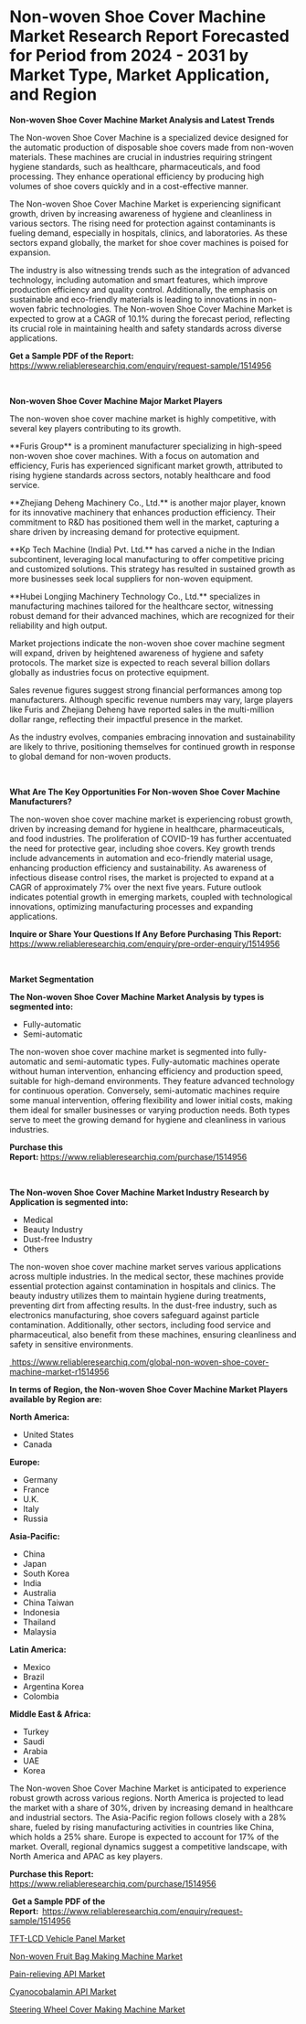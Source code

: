 <p><h1>Non-woven Shoe Cover Machine Market Research Report Forecasted for Period from 2024 -  2031 by Market Type, Market Application, and Region</h1></p><p><strong>Non-woven Shoe Cover Machine Market Analysis and Latest Trends</strong></p>
<p><p>The Non-woven Shoe Cover Machine is a specialized device designed for the automatic production of disposable shoe covers made from non-woven materials. These machines are crucial in industries requiring stringent hygiene standards, such as healthcare, pharmaceuticals, and food processing. They enhance operational efficiency by producing high volumes of shoe covers quickly and in a cost-effective manner.</p><p>The Non-woven Shoe Cover Machine Market is experiencing significant growth, driven by increasing awareness of hygiene and cleanliness in various sectors. The rising need for protection against contaminants is fueling demand, especially in hospitals, clinics, and laboratories. As these sectors expand globally, the market for shoe cover machines is poised for expansion.</p><p>The industry is also witnessing trends such as the integration of advanced technology, including automation and smart features, which improve production efficiency and quality control. Additionally, the emphasis on sustainable and eco-friendly materials is leading to innovations in non-woven fabric technologies. The Non-woven Shoe Cover Machine Market is expected to grow at a CAGR of 10.1% during the forecast period, reflecting its crucial role in maintaining health and safety standards across diverse applications.</p></p>
<p><strong>Get a Sample PDF of the Report:&nbsp;</strong> <a href="https://www.reliableresearchiq.com/enquiry/request-sample/1514956?utm_campaign=103&utm_medium=2&utm_source=Github&utm_content=ia&utm_term=27102024&utm_id=non-woven-shoe-cover-machine">https://www.reliableresearchiq.com/enquiry/request-sample/1514956</a></p>
<p>&nbsp;</p>
<p><strong>Non-woven Shoe Cover Machine Major Market Players</strong></p>
<p><p>The non-woven shoe cover machine market is highly competitive, with several key players contributing to its growth. </p><p>**Furis Group** is a prominent manufacturer specializing in high-speed non-woven shoe cover machines. With a focus on automation and efficiency, Furis has experienced significant market growth, attributed to rising hygiene standards across sectors, notably healthcare and food service.</p><p>**Zhejiang Deheng Machinery Co., Ltd.** is another major player, known for its innovative machinery that enhances production efficiency. Their commitment to R&D has positioned them well in the market, capturing a share driven by increasing demand for protective equipment.</p><p>**Kp Tech Machine (India) Pvt. Ltd.** has carved a niche in the Indian subcontinent, leveraging local manufacturing to offer competitive pricing and customized solutions. This strategy has resulted in sustained growth as more businesses seek local suppliers for non-woven equipment.</p><p>**Hubei Longjing Machinery Technology Co., Ltd.** specializes in manufacturing machines tailored for the healthcare sector, witnessing robust demand for their advanced machines, which are recognized for their reliability and high output.</p><p>Market projections indicate the non-woven shoe cover machine segment will expand, driven by heightened awareness of hygiene and safety protocols. The market size is expected to reach several billion dollars globally as industries focus on protective equipment.</p><p>Sales revenue figures suggest strong financial performances among top manufacturers. Although specific revenue numbers may vary, large players like Furis and Zhejiang Deheng have reported sales in the multi-million dollar range, reflecting their impactful presence in the market.</p><p>As the industry evolves, companies embracing innovation and sustainability are likely to thrive, positioning themselves for continued growth in response to global demand for non-woven products.</p></p>
<p>&nbsp;</p>
<p><strong>What Are The Key Opportunities For Non-woven Shoe Cover Machine Manufacturers?</strong></p>
<p><p>The non-woven shoe cover machine market is experiencing robust growth, driven by increasing demand for hygiene in healthcare, pharmaceuticals, and food industries. The proliferation of COVID-19 has further accentuated the need for protective gear, including shoe covers. Key growth trends include advancements in automation and eco-friendly material usage, enhancing production efficiency and sustainability. As awareness of infectious disease control rises, the market is projected to expand at a CAGR of approximately 7% over the next five years. Future outlook indicates potential growth in emerging markets, coupled with technological innovations, optimizing manufacturing processes and expanding applications.</p></p>
<p><strong>Inquire or Share Your Questions If Any Before Purchasing This Report:</strong> <a href="https://www.reliableresearchiq.com/enquiry/pre-order-enquiry/1514956?utm_campaign=103&utm_medium=2&utm_source=Github&utm_content=ia&utm_term=27102024&utm_id=non-woven-shoe-cover-machine">https://www.reliableresearchiq.com/enquiry/pre-order-enquiry/1514956</a></p>
<p>&nbsp;</p>
<p><strong>Market Segmentation</strong></p>
<p><strong>The Non-woven Shoe Cover Machine Market Analysis by types is segmented into:</strong></p>
<p><ul><li>Fully-automatic</li><li>Semi-automatic</li></ul></p>
<p><p>The non-woven shoe cover machine market is segmented into fully-automatic and semi-automatic types. Fully-automatic machines operate without human intervention, enhancing efficiency and production speed, suitable for high-demand environments. They feature advanced technology for continuous operation. Conversely, semi-automatic machines require some manual intervention, offering flexibility and lower initial costs, making them ideal for smaller businesses or varying production needs. Both types serve to meet the growing demand for hygiene and cleanliness in various industries.</p></p>
<p><strong>Purchase this Report:&nbsp;</strong><a href="https://www.reliableresearchiq.com/purchase/1514956?utm_campaign=103&utm_medium=2&utm_source=Github&utm_content=ia&utm_term=27102024&utm_id=non-woven-shoe-cover-machine">https://www.reliableresearchiq.com/purchase/1514956</a></p>
<p>&nbsp;</p>
<p><strong>The Non-woven Shoe Cover Machine Market Industry Research by Application is segmented into:</strong></p>
<p><ul><li>Medical</li><li>Beauty Industry</li><li>Dust-free Industry</li><li>Others</li></ul></p>
<p><p>The non-woven shoe cover machine market serves various applications across multiple industries. In the medical sector, these machines provide essential protection against contamination in hospitals and clinics. The beauty industry utilizes them to maintain hygiene during treatments, preventing dirt from affecting results. In the dust-free industry, such as electronics manufacturing, shoe covers safeguard against particle contamination. Additionally, other sectors, including food service and pharmaceutical, also benefit from these machines, ensuring cleanliness and safety in sensitive environments.</p></p>
<p><a href="https://www.reliableresearchiq.com/global-non-woven-shoe-cover-machine-market-r1514956?utm_campaign=103&utm_medium=2&utm_source=Github&utm_content=ia&utm_term=27102024&utm_id=non-woven-shoe-cover-machine">&nbsp;https://www.reliableresearchiq.com/global-non-woven-shoe-cover-machine-market-r1514956</a></p>
<p><strong>In terms of Region, the Non-woven Shoe Cover Machine Market Players available by Region are:</strong></p>
<p>
    <p> <strong> North America: </strong>
        <ul>
            <li>United States</li>
            <li>Canada</li>
        </ul>
        </p> 
    <p> <strong> Europe: </strong>
        <ul>
            <li>Germany</li>
            <li>France</li>
            <li>U.K.</li>
            <li>Italy</li>
            <li>Russia</li>
        </ul>
        </p> 
    <p> <strong> Asia-Pacific: </strong>
        <ul>
            <li>China</li>
            <li>Japan</li>
            <li>South Korea</li>
            <li>India</li>
            <li>Australia</li>
            <li>China Taiwan</li>
            <li>Indonesia</li>
            <li>Thailand</li>
            <li>Malaysia</li>
        </ul>
        </p> 
    <p> <strong> Latin America: </strong>
        <ul>
            <li>Mexico</li>
            <li>Brazil</li>
            <li>Argentina Korea</li>
            <li>Colombia</li>
        </ul>
        </p> 
    <p> <strong> Middle East & Africa: </strong>
        <ul>
            <li>Turkey</li>
            <li>Saudi</li>
            <li>Arabia</li>
            <li>UAE</li>
            <li>Korea</li>
        </ul>
    </p>
    </p>
<p><p>The Non-woven Shoe Cover Machine Market is anticipated to experience robust growth across various regions. North America is projected to lead the market with a share of 30%, driven by increasing demand in healthcare and industrial sectors. The Asia-Pacific region follows closely with a 28% share, fueled by rising manufacturing activities in countries like China, which holds a 25% share. Europe is expected to account for 17% of the market. Overall, regional dynamics suggest a competitive landscape, with North America and APAC as key players.</p></p>
<p><strong>Purchase this Report: </strong><a href="https://www.reliableresearchiq.com/purchase/1514956?utm_campaign=103&utm_medium=2&utm_source=Github&utm_content=ia&utm_term=27102024&utm_id=non-woven-shoe-cover-machine">https://www.reliableresearchiq.com/purchase/1514956</a></p>
<p>&nbsp;<strong>Get a Sample PDF of the Report:&nbsp;&nbsp;</strong><a href="https://www.reliableresearchiq.com/enquiry/request-sample/1514956?utm_campaign=103&utm_medium=2&utm_source=Github&utm_content=ia&utm_term=27102024&utm_id=non-woven-shoe-cover-machine">https://www.reliableresearchiq.com/enquiry/request-sample/1514956</a></p>
<p><strong></strong></p>
<p><p><a href="https://www.linkedin.com/pulse/decoding-tft-lcd-vehicle-panel-industry-dynamics-strategic-imperatives-0ofzc?utm_campaign=103&utm_medium=2&utm_source=Github&utm_content=ia&utm_term=27102024&utm_id=non-woven-shoe-cover-machine">TFT-LCD Vehicle Panel Market</a></p><p><a href="https://issuu.com/reportprime-2/docs/non-woven-fruit-bag-making-machine-_d71b27f09323f9?utm_campaign=103&utm_medium=2&utm_source=Github&utm_content=ia&utm_term=27102024&utm_id=non-woven-shoe-cover-machine">Non-woven Fruit Bag Making Machine Market</a></p><p><a href="https://github.com/brookiqhurne/Market-Research-Report-List-1/blob/main/pain-relieving-api-market.md?utm_campaign=103&utm_medium=2&utm_source=Github&utm_content=ia&utm_term=27102024&utm_id=non-woven-shoe-cover-machine">Pain-relieving API Market</a></p><p><a href="https://github.com/radmanjxendrisczn/Market-Research-Report-List-1/blob/main/cyanocobalamin-api-market.md?utm_campaign=103&utm_medium=2&utm_source=Github&utm_content=ia&utm_term=27102024&utm_id=non-woven-shoe-cover-machine">Cyanocobalamin API Market</a></p><p><a href="https://issuu.com/reportprime-2/docs/steering-wheel-cover-making-machine_c2a01b81516698?utm_campaign=103&utm_medium=2&utm_source=Github&utm_content=ia&utm_term=27102024&utm_id=non-woven-shoe-cover-machine">Steering Wheel Cover Making Machine Market</a></p></p>